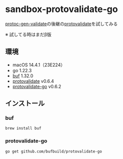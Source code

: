 # sandbox-protovalidate-go
[protoc-gen-validate](https://github.com/bufbuild/protoc-gen-validate)の後継の[protovalidate](https://github.com/bufbuild/protovalidate)を試してみる

※ 試してる時はまだβ版
## 環境
- macOS 14.4.1（23E224）
- go 1.22.3
- [buf](https://buf.build/docs/introduction) 1.32.0
- [protovalidate](https://github.com/bufbuild/protovalidate) v0.6.4
- [protovalidate-go](https://github.com/bufbuild/protovalidate-go) v0.6.2

## インストール
### buf
```
brew install buf
```
### protovalidate-go
```
go get github.com/bufbuild/protovalidate-go
```
